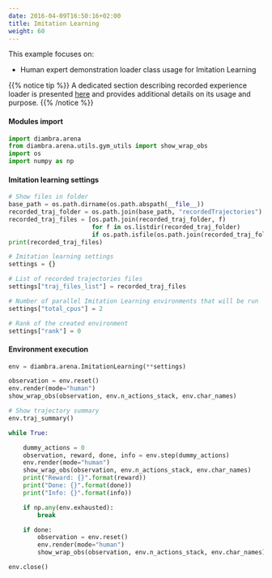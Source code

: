 ```yaml
---
date: 2016-04-09T16:50:16+02:00
title: Imitation Learning
weight: 60
---
```


This example focuses on:
 - Human expert demonstration loader class usage for Imitation Learning

{{% notice tip %}}
A dedicated section describing recorded experience loader is presented <a href="/imitationlearning/#recorded-experience-loader">here</a> and provides additional details on its usage and purpose.
{{% /notice %}}

#### Modules import

```python
import diambra.arena
from diambra.arena.utils.gym_utils import show_wrap_obs
import os
import numpy as np
```

#### Imitation learning settings

```python
# Show files in folder
base_path = os.path.dirname(os.path.abspath(__file__))
recorded_traj_folder = os.path.join(base_path, "recordedTrajectories")
recorded_traj_files = [os.path.join(recorded_traj_folder, f)
                       for f in os.listdir(recorded_traj_folder)
                       if os.path.isfile(os.path.join(recorded_traj_folder, f))]
print(recorded_traj_files)

# Imitation learning settings
settings = {}

# List of recorded trajectories files
settings["traj_files_list"] = recorded_traj_files

# Number of parallel Imitation Learning environments that will be run
settings["total_cpus"] = 2

# Rank of the created environment
settings["rank"] = 0
```

#### Environment execution

```python
env = diambra.arena.ImitationLearning(**settings)

observation = env.reset()
env.render(mode="human")
show_wrap_obs(observation, env.n_actions_stack, env.char_names)

# Show trajectory summary
env.traj_summary()

while True:

    dummy_actions = 0
    observation, reward, done, info = env.step(dummy_actions)
    env.render(mode="human")
    show_wrap_obs(observation, env.n_actions_stack, env.char_names)
    print("Reward: {}".format(reward))
    print("Done: {}".format(done))
    print("Info: {}".format(info))

    if np.any(env.exhausted):
        break

    if done:
        observation = env.reset()
        env.render(mode="human")
        show_wrap_obs(observation, env.n_actions_stack, env.char_names)

env.close()
```
